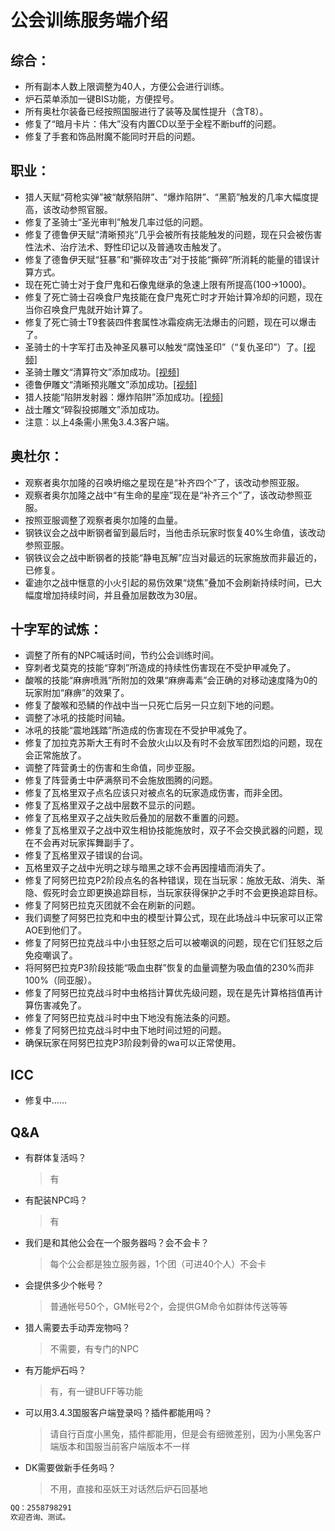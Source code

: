 # 公会训练服务端介绍
## 综合：
- 所有副本人数上限调整为40人，方便公会进行训练。
- 炉石菜单添加一键BIS功能，方便捏号。
- 所有奥杜尔装备已经按照国服进行了装等及属性提升（含T8）。
- 修复了“暗月卡片：伟大”没有内置CD以至于全程不断buff的问题。
- 修复了手套和饰品附魔不能同时开启的问题。
 
## 职业：
- 猎人天赋“荷枪实弹”被“献祭陷阱”、“爆炸陷阱”、“黑箭”触发的几率大幅度提高，该改动参照官服。
- 修复了圣骑士“圣光审判”触发几率过低的问题。
- 修复了德鲁伊天赋“清晰预兆”几乎会被所有技能触发的问题，现在只会被伤害性法术、治疗法术、野性印记以及普通攻击触发了。
- 修复了德鲁伊天赋“狂暴”和“撕碎攻击”对于技能“撕碎”所消耗的能量的错误计算方式。
- 现在死亡骑士对于食尸鬼和石像鬼继承的急速上限有所提高(100->1000)。
- 修复了死亡骑士召唤食尸鬼技能在食尸鬼死亡时才开始计算冷却的问题，现在当你召唤食尸鬼就开始计算了。
- 修复了死亡骑士T9套装四件套属性冰霜疫病无法爆击的问题，现在可以爆击了。
- 圣骑士的十字军打击及神圣风暴可以触发“腐蚀圣印”（“复仇圣印”）了。<a href="https://www.bilibili.com/video/BV1TueZeXEif/?spm_id_from=333.999.0.0" target="_blank">[视频]</a>
- 圣骑士雕文“清算符文”添加成功。<a href="https://www.bilibili.com/video/BV1TueZeXEif/?spm_id_from=333.999.0.0" target="_blank">[视频]</a>
- 德鲁伊雕文“清晰预兆雕文”添加成功。<a href="https://www.bilibili.com/video/BV17s8be5EKJ/?spm_id_from=333.999.0.0" target="_blank">[视频]</a>
- 猎人技能“陷阱发射器：爆炸陷阱”添加成功。<a href="https://www.bilibili.com/video/BV1Lz8cecEAx/?spm_id_from=333.999.0.0" target="_blank">[视频]</a>
- 战士雕文“碎裂投掷雕文”添加成功。
- 注意：以上4条需小黑兔3.4.3客户端。
  
## 奥杜尔：
- 观察者奥尔加隆的召唤坍缩之星现在是“补齐四个”了，该改动参照亚服。
- 观察者奥尔加隆之战中“有生命的星座”现在是“补齐三个”了，该改动参照亚服。
- 按照亚服调整了观察者奥尔加隆的血量。
- 钢铁议会之战中断钢者留到最后时，当他击杀玩家时恢复40%生命值，该改动参照亚服。
- 钢铁议会之战中断钢者的技能“静电瓦解”应当对最远的玩家施放而非最近的，已修复。
- 霍迪尔之战中惬意的小火引起的易伤效果“烧焦”叠加不会刷新持续时间，已大幅度增加持续时间，并且叠加层数改为30层。
  
## 十字军的试炼：
- 调整了所有的NPC喊话时间，节约公会训练时间。
- 穿刺者戈莫克的技能“穿刺”所造成的持续性伤害现在不受护甲减免了。
- 酸喉的技能“麻痹喷溅”所附加的效果“麻痹毒素”会正确的对移动速度降为0的玩家附加“麻痹”的效果了。
- 修复了酸喉和恐鳞的作战中当一只死亡后另一只立刻下地的问题。
- 调整了冰吼的技能时间轴。
- 冰吼的技能“震地践踏”所造成的伤害现在不受护甲减免了。
- 修复了加拉克苏斯大王有时不会放火山以及有时不会放军团烈焰的问题，现在会正常施放了。
- 调整了阵营勇士的伤害和生命值，同步亚服。
- 修复了阵营勇士中萨满祭司不会施放图腾的问题。
- 修复了瓦格里双子点名应该只对被点名的玩家造成伤害，而非全团。
- 修复了瓦格里双子之战中层数不显示的问题。
- 修复了瓦格里双子之战失败后叠加的层数不重置的问题。
- 修复了瓦格里双子之战中双生相协技能施放时，双子不会交换武器的问题，现在不会再对玩家挥舞副手了。
- 修复了瓦格里双子错误的台词。
- 瓦格里双子之战中光明之球与暗黑之球不会再因撞墙而消失了。
- 修复了阿努巴拉克P2阶段点名的各种错误，现在当玩家：施放无敌、消失、渐隐、假死时会立即更换追踪目标，当玩家获得保护之手时不会更换追踪目标。
- 修复了阿努巴拉克灭团就不会在刷新的问题。
- 我们调整了阿努巴拉克和中虫的模型计算公式，现在此场战斗中玩家可以正常AOE到他们了。
- 修复了阿努巴拉克战斗中小虫狂怒之后可以被嘲讽的问题，现在它们狂怒之后免疫嘲讽了。
- 将阿努巴拉克P3阶段技能“吸血虫群”恢复的血量调整为吸血值的230%而非100%（同亚服）。
- 修复了阿努巴拉克战斗时中虫格挡计算优先级问题，现在是先计算格挡值再计算伤害减免了。
- 修复了阿努巴拉克战斗时中虫下地没有施法条的问题。
- 修复了阿努巴拉克战斗时中虫下地时间过短的问题。
- 确保玩家在阿努巴拉克P3阶段刺骨的wa可以正常使用。


## ICC
- 修复中……

## Q&A  
- 有群体复活吗？  
  > 有
- 有配装NPC吗？
  > 有
- 我们是和其他公会在一个服务器吗？会不会卡？
  > 每个公会都是独立服务器，1个团（可进40个人）不会卡
- 会提供多少个帐号？
  > 普通帐号50个，GM帐号2个，会提供GM命令如群体传送等等
- 猎人需要去手动弄宠物吗？
  > 不需要，有专门的NPC
- 有万能炉石吗？
  > 有，有一键BUFF等功能
- 可以用3.4.3国服客户端登录吗？插件都能用吗？
  > 请自行百度小黑兔，插件都能用，但是会有细微差别，因为小黑兔客户端版本和国服当前客户端版本不一样
- DK需要做新手任务吗？
  > 不用，直接和巫妖王对话然后炉石回基地


```markdown
QQ：2558798291
欢迎咨询、测试。
```
